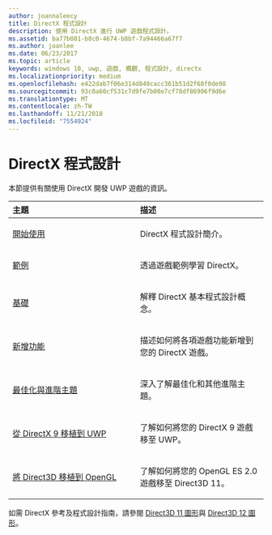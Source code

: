 ```yaml
---
author: joannaleecy
title: DirectX 程式設計
description: 使用 DirectX 進行 UWP 遊戲程式設計。
ms.assetid: ba77b081-b8c0-4674-b8bf-7a94466a67f7
ms.author: joanlee
ms.date: 06/23/2017
ms.topic: article
keywords: windows 10, uwp, 遊戲, 概觀, 程式設計, directx
ms.localizationpriority: medium
ms.openlocfilehash: e422dab7f06e314d849cacc361b51d2f68f0de98
ms.sourcegitcommit: 93c0a60cf531c7d9fe7b00e7cf78df86906f9d6e
ms.translationtype: MT
ms.contentlocale: zh-TW
ms.lasthandoff: 11/21/2018
ms.locfileid: "7554924"
---
```

# <a name="directx-programming"></a>DirectX 程式設計

本節提供有關使用 DirectX 開發 UWP 遊戲的資訊。

<table>
<colgroup>
<col width="50%" />
<col width="50%" />
</colgroup>
<thead>
<tr class="header">
<th align="left">主題</th>
<th align="left">描述</th>
</tr>
</thead>
<tbody>
<tr class="odd">
<td align="left"><p><a href="directx-getting-started.md">開始使用</a></p></td>
<td align="left"><p>DirectX 程式設計簡介。</p></td>
</tr>
<tr class="even">
<td align="left"><p><a href="directx-samples.md">範例</a></p></td>
<td align="left"><p>透過遊戲範例學習 DirectX。</p></td>
</tr>
<tr class="odd">
<td align="left"><p><a href="directx-fundamentals.md">基礎</a></p></td>
<td align="left"><p>解釋 DirectX 基本程式設計概念。</p></td>
</tr>
<tr class="even">
<td align="left"><p><a href="directx-add-features.md">新增功能</a></p></td>
<td align="left"><p>描述如何將各項遊戲功能新增到您的 DirectX 遊戲。</p></td>
</tr>
<tr class="odd">
<td align="left"><p><a href="directx-optimization-and-advanced-topics.md">最佳化與進階主題</a></p></td>
<td align="left"><p>深入了解最佳化和其他進階主題。</p></td>
</tr>
<tr class="even">
<td align="left"><p><a href="porting-your-directx-9-game-to-windows-store.md">從 DirectX 9 移植到 UWP</a></p></td>
<td align="left"><p>了解如何將您的 DirectX 9 遊戲移至 UWP。</p></td>
</tr>
<tr class="odd">
<td align="left"><p><a href="port-from-opengl-es-2-0-to-directx-11-1.md">將 Direct3D 移植到 OpenGL</a></p></td>
<td align="left"><p>了解如何將您的 OpenGL ES 2.0 遊戲移至 Direct3D 11。</p></td>
</tr>
</tbody>
</table>


如需 DirectX 參考及程式設計指南，請參閱 [Direct3D 11 圖形](https://msdn.microsoft.com/library/windows/desktop/ff476080.aspx)與 [Direct3D 12 圖形](https://msdn.microsoft.com/library/windows/desktop/dn903821.aspx)。
 







